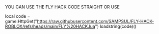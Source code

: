 YOU CAN USE THE FLY HACK CODE STRAIGHT OR USE 

local code = game:HttpGet("https://raw.githubusercontent.com/SAMPSUL/FLY-HACK-ROBLOX/refs/heads/main/FLY%20HACK.lua") loadstring(code)()

